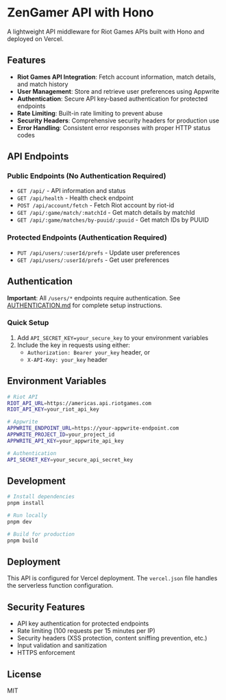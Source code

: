 # ZenGamer API with Hono

A lightweight API middleware for Riot Games APIs built with Hono and deployed on Vercel.

## Features

- **Riot Games API Integration**: Fetch account information, match details, and match history
- **User Management**: Store and retrieve user preferences using Appwrite
- **Authentication**: Secure API key-based authentication for protected endpoints
- **Rate Limiting**: Built-in rate limiting to prevent abuse
- **Security Headers**: Comprehensive security headers for production use
- **Error Handling**: Consistent error responses with proper HTTP status codes

## API Endpoints

### Public Endpoints (No Authentication Required)

- `GET /api/` - API information and status
- `GET /api/health` - Health check endpoint
- `POST /api/account/fetch` - Fetch Riot account by riot-id
- `GET /api/:game/match/:matchId` - Get match details by matchId
- `GET /api/:game/matches/by-puuid/:puuid` - Get match IDs by PUUID

### Protected Endpoints (Authentication Required)

- `PUT /api/users/:userId/prefs` - Update user preferences
- `GET /api/users/:userId/prefs` - Get user preferences

## Authentication

**Important**: All `/users/*` endpoints require authentication. See [AUTHENTICATION.md](./AUTHENTICATION.md) for complete setup instructions.

### Quick Setup

1. Add `API_SECRET_KEY=your_secure_key` to your environment variables
2. Include the key in requests using either:
   - `Authorization: Bearer your_key` header, or
   - `X-API-Key: your_key` header

## Environment Variables

```bash
# Riot API
RIOT_API_URL=https://americas.api.riotgames.com
RIOT_API_KEY=your_riot_api_key

# Appwrite
APPWRITE_ENDPOINT_URL=https://your-appwrite-endpoint.com
APPWRITE_PROJECT_ID=your_project_id
APPWRITE_API_KEY=your_appwrite_api_key

# Authentication
API_SECRET_KEY=your_secure_api_secret_key
```

## Development

```bash
# Install dependencies
pnpm install

# Run locally
pnpm dev

# Build for production
pnpm build
```

## Deployment

This API is configured for Vercel deployment. The `vercel.json` file handles the serverless function configuration.

## Security Features

- API key authentication for protected endpoints
- Rate limiting (100 requests per 15 minutes per IP)
- Security headers (XSS protection, content sniffing prevention, etc.)
- Input validation and sanitization
- HTTPS enforcement

## License

MIT
